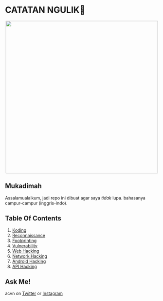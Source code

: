 # CATATAN NGULIK:rocket:

<p align="center"><img src="https://user-images.githubusercontent.com/52058660/89849631-14093c80-dbb3-11ea-9e04-a67d5758b904.jpg" width="500"></p>

## Mukadimah
Assalamualaikum, jadi repo ini dibuat agar saya *tidak* lupa. bahasanya campur-campur (inggris-indo).

## Table Of Contents
1. [Koding](https://github.com/acvn/catngul/blob/master/code.md)
2. [Reconnaissance](https://github.com/acvn/b3lajar/blob/master/rekon)
3. [Footprinting](https://github.com/acvn/catngul/blob/master/foot.md)
4. [Vulnerability](https://github.com/acvn/b3lajar/blob/master/vuln)
5. [Web Hacking](https://github.com/acvn/b3lajar/blob/master/webhack.md)
6. [Network Hacking](https://github.com/acvn/b3lajar/blob/master/netsec.md)
7. [Android Hacking](https://github.com/acvn/catngul/blob/master/androsec)
8. [API Hacking](https://github.com/acvn/catngul/blob/master/apihack.md)
   
## Ask Me!
acvn on [Twitter](https://twitter.com/aldi__satria) or [Instagram](https://www.instagram.com/aldi___satria/)

